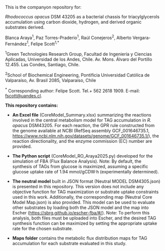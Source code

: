 This is the companyon repository for:

*Rhodococcus opacus*  DSM 43205 as a bacterial chassis for triacylglycerols accumulation using carbon dioxide, hydrogen, and derived organic substrates derived.

Blanca Araya<sup>1</sup>, Paz Torres-Praderio<sup>1</sup>, Raúl Conejeros<sup>2</sup>, Alberto Vergara-Fernández<sup>1</sup>, Felipe Scott<sup>1,*</sup> 

<sup>1</sup>Green Technologies Research Group, Facultad de Ingeniería y Ciencias Aplicadas, Universidad de los Andes, Chile. Av. Mons. Álvaro del Portillo 12.455. Las Condes, Santiago, Chile.

<sup>2</sup>School of Biochemical Engineering, Pontificia Universidad Católica de Valparaíso, Av. Brasil 2085, Valparaíso, Chile

<sup>*</sup> Corresponding author: Felipe Scott. Tel.+ 562 2618 1909. E-mail: fscott@uandes.cl.


**This repository contains:**

- **An Excel file** (CoreModel_Summary.xlsx) summarizing the reactions involved in the central metabolism model for TAG accumulation in *R. opacus* DSM43205. For each reaction, the GPR rule constructed from the genome available at NCBI (RefSeq assembly GCF_001646735.1, https://www.ncbi.nlm.nih.gov/datasets/genome/GCF_001646735.1/), the reaction directionality, and the enzyme commission (EC) number are provided.

- **The Python script** (CoreModel_RO_Araya2025.py) developed for the simulation of FBA (Flux Balance Analysis).
Note: By default, the synthesis of TAGs from glucose is maximized, assuming a specific glucose uptake rate of 1.94 mmol/gCDW·h (experimentally determined).

- **The neutral model** built in JSON format (Neutral MODEL DSM4305.json) is presented in this repository. This version does not include any objective function for TAG maximization or substrate uptake constraints used in this work. Additionally, the corresponding map (Neutral Core Model Map.json) is also provided. This model can be used to evaluate other substrates by loading both the JSON model and the map into Escher (https://sbrg.github.io/escher-fba/#/).
Note: To perform this analysis, both files must be uploaded into Escher, and the desired TAG synthesis function can be maximized by setting the appropriate uptake rate for the chosen substrate.
- **Maps folder** contains the metabolic flux distribution maps for TAG accumulation for each substrate evaluated in this study.
